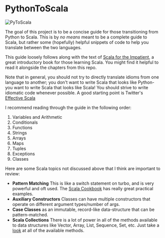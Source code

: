 PythonToScala
=============
![PyToScala](https://farm4.staticflickr.com/3865/14938431420_58b1ffaaa9.jpg)

The goal of this project is to be a concise guide for those transitioning from Python to Scala. This is by *no means* meant to be a complete guide to Scala, but rather some (hopefully) helpful snippets of code to help you translate between the two languages. 

This guide loosely follows along with the text of [Scala for the Impatient](http://www.horstmann.com/scala/index.html), a great introductory book for those learning Scala. You might find it helpful to read it alongside the chapters from this repo.

Note that in general, you should not try to directly translate idioms from one language to another; you don't want to write Scala that looks like Python- you want to write Scala that looks like Scala! You should strive to write idiomatic code whenever possible. A good starting point is Twitter's [Effective Scala](http://twitter.github.io/effectivescala/)

I recommend reading through the guide in the following order:

1. Variables and Arithmetic
2. Conditionals
3. Functions
4. Strings
5. Arrays
6. Maps
7. Tuples
8. Exceptions
9. Classes

Here are some Scala topics not discussed above that I think are important to review: 
* **Pattern Matching** This is like a switch statement on turbo, and is very powerful and oft used. The [Scala Cookbook](http://shop.oreilly.com/product/0636920026914.do) has really great practical examples. 
* **Auxiliary Constructors** Classes can have multiple constructors that operate on different argument types/number of args. 
* **Case Classes** as an immutable, record-like data-structure that can be pattern-matched.
* **Scala Collections** There is a lot of power in all of the methods available to data structures like Vector, Array, List, Sequence, Set, etc. Just take a [look](http://www.scala-lang.org/api/current/index.html#scala.collection.Seq) at all of the available methods. 
